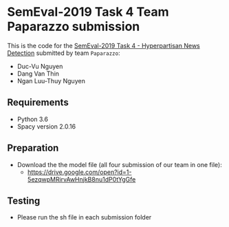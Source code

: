 # SemEval-2019 Task 4 Team Paparazzo submission

This is the code for the [SemEval-2019 Task 4 - Hyperpartisan News Detection](https://pan.webis.de/semeval19/semeval19-web/)
submitted by team `Paparazzo`:
* Duc-Vu Nguyen
* Dang Van Thin
* Ngan Luu-Thuy Nguyen

## Requirements
* Python 3.6
* Spacy version 2.0.16

## Preparation
* Download the the model file (all four submission of our team in one file):
  * https://drive.google.com/open?id=1-5ezqwpMRirvAwHnjkB8nu1dP0tYgGfe

## Testing
* Please run the sh file in each submission folder
